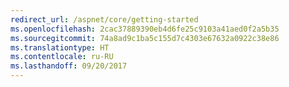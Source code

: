 ```yaml
---
redirect_url: /aspnet/core/getting-started
ms.openlocfilehash: 2cac37889390eb4d6fe25c9103a41aed0f2a5b35
ms.sourcegitcommit: 74a8ad9c1ba5c155d7c4303e67632a0922c38e86
ms.translationtype: HT
ms.contentlocale: ru-RU
ms.lasthandoff: 09/20/2017
---
```

